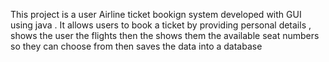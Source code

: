 This project is a user Airline ticket bookign system developed with GUI using java .
It allows users to book a ticket by providing personal details , shows the user the flights then the shows them the available seat numbers so they can choose from
then saves the data into a database 
